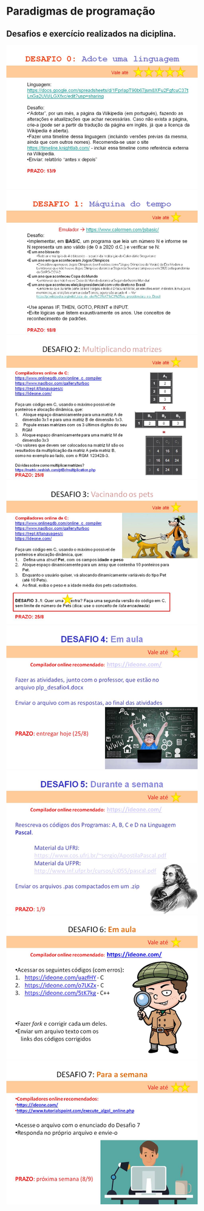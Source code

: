 # Paradigmas de programação

Desafios e exercício realizados na diciplina.
---------------------------------------------
![](/desafio00.jpg)
![](/desafio01.jpg)
![](/desafio02.jpg)
![](/desafio03.jpg)
![](/desafio04.jpg)
![](/desafio05.jpg)
![](/desafio06.jpg)
![](/desafio07.jpg)
